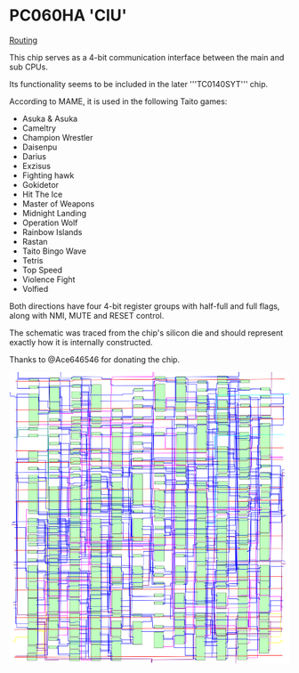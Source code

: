 # PC060HA 'CIU'

[Routing](routing.png)

This chip serves as a 4-bit communication interface between the main and sub CPUs.

Its functionality seems to be included in the later '''TC0140SYT''' chip.

According to MAME, it is used in the following Taito games:
* Asuka & Asuka
* Cameltry
* Champion Wrestler
* Daisenpu
* Darius
* Exzisus
* Fighting hawk
* Gokidetor
* Hit The Ice
* Master of Weapons
* Midnight Landing
* Operation Wolf
* Rainbow Islands
* Rastan
* Taito Bingo Wave
* Tetris
* Top Speed
* Violence Fight
* Volfied

Both directions have four 4-bit register groups with half-full and full flags, along with NMI, MUTE and RESET control.

The schematic was traced from the chip's silicon die and should represent exactly how it is internally constructed.

Thanks to @Ace646546 for donating the chip.

![PC060HA internal routing](routing.png)
